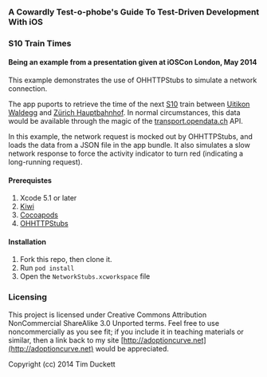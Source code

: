### A Cowardly Test-o-phobe's Guide To Test-Driven Development With iOS
### S10 Train Times

#### Being an example from a presentation given at iOSCon London, May 2014

This example demonstrates the use of OHHTTPStubs to simulate a network connection.

The app puports to retrieve the time of the next [S10](http://www.zvv.ch/en/) train between [Uitikon Waldegg](http://www.uitikon.ch) and [Zürich Hauptbahnhof](http://en.wikipedia.org/wiki/Zürich_Hauptbahnhof).  In normal circumstances, this data would be available through the magic of the [transport.opendata.ch](http://transport.opendata.ch) API.

In this example, the network request is mocked out by OHHTTPStubs, and loads the data from a JSON file in the app bundle.  It also simulates a slow network response to force the activity indicator to turn red (indicating a long-running request).

#### Prerequistes

1. Xcode 5.1 or later
1. [Kiwi](https://github.com/allending/Kiwi)
1. [Cocoapods](http://cocoapods.org)
1. [OHHTTPStubs](https://github.com/AliSoftware/OHHTTPStubs)

#### Installation

1. Fork this repo, then clone it.
1. Run `pod install`
1. Open the `NetworkStubs.xcworkspace` file

### Licensing

This project is licensed under Creative Commons Attribution NonCommercial ShareAlike 3.0 Unported terms.  Feel free to use noncommercially as you see fit; if you include it in teaching materials or similar, then a link back to my site [http://adoptioncurve.net](http://adoptioncurve.net) would be appreciated.

Copyright (cc) 2014 Tim Duckett
